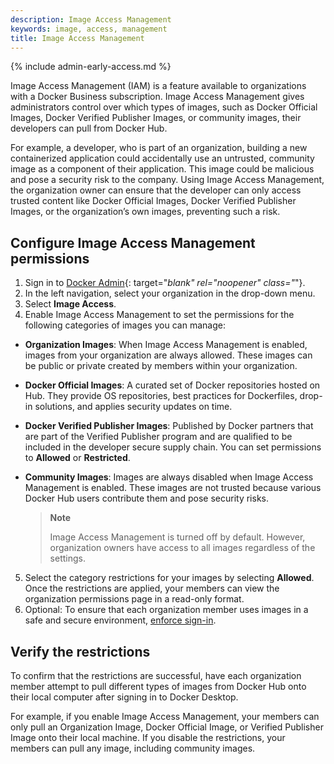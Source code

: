 ```yaml
---
description: Image Access Management
keywords: image, access, management
title: Image Access Management
---
```


{% include admin-early-access.md %}

Image Access Management (IAM) is a feature available to organizations with a Docker Business subscription. Image Access Management gives administrators control over which types of images, such as Docker Official Images, Docker Verified Publisher Images, or community images, their developers can pull from Docker Hub.

For example, a developer, who is part of an organization, building a new containerized application could accidentally use an untrusted, community image as a component of their application. This image could be malicious and pose a security risk to the company. Using Image Access Management, the organization owner can ensure that the developer can only access trusted content like Docker Official Images, Docker Verified Publisher Images, or the organization’s own images, preventing such a risk.

## Configure Image Access Management permissions

1. Sign in to [Docker Admin](https://admin.docker.com){: target="_blank" rel="noopener" class="_"}.
2. In the left navigation, select your organization in the drop-down menu.
3. Select **Image Access**.
4. Enable Image Access Management to set the permissions for the following categories of images you can manage:
- **Organization Images**: When Image Access Management is enabled, images from your organization are always allowed. These images can be public or private created by members within your organization.
- **Docker Official Images**: A curated set of Docker repositories hosted on Hub. They provide OS repositories, best practices for Dockerfiles, drop-in solutions, and applies security updates on time.
- **Docker Verified Publisher Images**: Published by Docker partners that are part of the Verified Publisher program and are qualified to be included in the developer secure supply chain. You can set permissions to **Allowed** or **Restricted**.
- **Community Images**: Images are always disabled when Image Access Management is enabled. These images are not trusted because various Docker Hub users contribute them and pose security risks.

    > **Note**
    >
    > Image Access Management is turned off by default. However, organization owners have access to all images regardless of the settings.

5. Select the category restrictions for your images by selecting **Allowed**.
     Once the restrictions are applied, your members can view the organization permissions page in a read-only format.
6. Optional: To ensure that each organization member uses images in a safe and secure environment, [enforce sign-in](../../docker-hub/configure-sign-in.md).

## Verify the restrictions

   To confirm that the restrictions are successful, have each organization member attempt to pull different types of images from Docker Hub onto their local computer after signing in to Docker Desktop.

   For example, if you enable Image Access Management, your members can only pull an Organization Image, Docker Official Image, or Verified Publisher Image onto their local machine. If you disable the restrictions, your members can pull any image, including community images.

